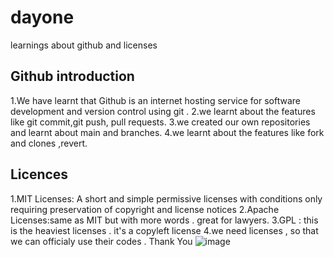# dayone
learnings about github and licenses 
## Github introduction
1.We have learnt that Github is an internet hosting service for software development and version control using git .
2.we learnt about the features like git commit,git push, pull requests.
3.we created our own repositories and learnt about main and branches.
4.we learnt about the features like fork and clones ,revert.
## Licences
1.MIT Licenses: A short and simple permissive licenses with conditions only requiring preservation of copyright and license notices 
2.Apache Licenses:same as MIT but with more words . great for lawyers.
3.GPL : this is the heaviest licenses . it's a copyleft license
4.we need licenses , so that we can officialy use their codes .
Thank You
![image](https://user-images.githubusercontent.com/116141401/196608268-33ad12d1-785d-47bd-b93c-0c438e825871.png)

